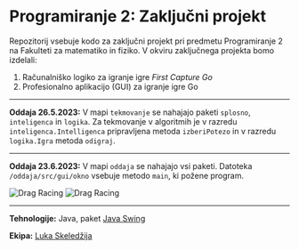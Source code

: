 # Programiranje 2: Zaključni projekt

Repozitorij vsebuje kodo za zaključni projekt pri predmetu Programiranje 2 na Fakulteti za matematiko in fiziko. V okviru zaključnega projekta bomo izdelali: 

1. Računalniško logiko za igranje igre *First Capture Go*
2. Profesionalno aplikacijo (GUI) za igranje igre Go

---

**Oddaja 26.5.2023:** V mapi `tekmovanje` se nahajajo paketi `splosno`, `inteligenca` in `logika`. Za tekmovanje v algoritmih je v razredu `inteligenca.Intelligenca` pripravljena metoda `izberiPotezo` in v razredu `logika.Igra` metoda `odigraj`.

---

**Oddaja 23.6.2023:** V mapi `oddaja` se nahajajo vsi paketi. Datoteka `/oddaja/src/gui/okno` vsebuje metodo `main`, ki požene program.

![Drag Racing](https://raw.githubusercontent.com/lukaske/programiranje2-projekt/main/readme/screen.png)
![Drag Racing](https://raw.githubusercontent.com/lukaske/programiranje2-projekt/main/readme/game.png)


---


**Tehnologije:** Java, paket [Java Swing](https://docs.oracle.com/javase/tutorial/uiswing/start/index.html)

**Ekipa:** [Luka Skeledžija](https://github.com/lukaske)
